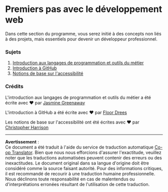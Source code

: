 <!--
CO_OP_TRANSLATOR_METADATA:
{
  "original_hash": "770d9f83dddc841c19f210dee5fe0712",
  "translation_date": "2025-10-03T13:25:15+00:00",
  "source_file": "1-getting-started-lessons/README.md",
  "language_code": "fr"
}
-->
# Premiers pas avec le développement web

Dans cette section du programme, vous serez initié à des concepts non liés à des projets, mais essentiels pour devenir un développeur professionnel.

### Sujets

1. [Introduction aux langages de programmation et outils du métier](1-intro-to-programming-languages/README.md)
2. [Introduction à GitHub](2-github-basics/README.md)
3. [Notions de base sur l'accessibilité](3-accessibility/README.md)

### Crédits

L'introduction aux langages de programmation et outils du métier a été écrite avec ♥️ par [Jasmine Greenaway](https://twitter.com/paladique)

L'introduction à GitHub a été écrite avec ♥️ par [Floor Drees](https://twitter.com/floordrees)

Les notions de base sur l'accessibilité ont été écrites avec ♥️ par [Christopher Harrison](https://twitter.com/geektrainer)

---

**Avertissement** :  
Ce document a été traduit à l'aide du service de traduction automatique [Co-op Translator](https://github.com/Azure/co-op-translator). Bien que nous nous efforcions d'assurer l'exactitude, veuillez noter que les traductions automatisées peuvent contenir des erreurs ou des inexactitudes. Le document original dans sa langue d'origine doit être considéré comme la source faisant autorité. Pour des informations critiques, il est recommandé de recourir à une traduction humaine professionnelle. Nous déclinons toute responsabilité en cas de malentendus ou d'interprétations erronées résultant de l'utilisation de cette traduction.